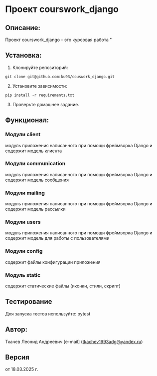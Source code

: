 # Проект courswork_django

## Описание:

 Проект courswork_django - это курсовая работа
"

## Установка:


1. Клонируйте репозиторий:
```chatinput
git clone git@github.com:ku93/couswork_django.git
```

2. Установите зависимости:
```chatinput
pip install -r requirements.txt
```

3. Проверьте домашнее задание.

## Функционал:

### Модули client

модуль приложения написанного при помощи фреймворка Django и содержит модель клиента

### Модули communication

модуль приложения написанного при помощи фреймворка Django и содержит модель сообщения

### Модули mailing

модуль приложения написанного при помощи фреймворка Django и содержит модель рассылки

### Модули users

модуль приложения написанного при помощи фреймворка Django и содержит модель для работы с пользователями

### Модули  config

содержит файлы конфигурации приложения

### Модуль static

содержит статические файлы (иконки, стили, скрипт)


## Тестирование

Для запуска тестов используйте: pytest

## Автор:
Ткачев Леонид Андреевич [e-mail] (tkachev1993adg@yandex.ru)

## Версия
от 18.03.2025 г.